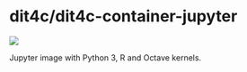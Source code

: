 # dit4c/dit4c-container-jupyter

[![](https://images.microbadger.com/badges/image/dit4c/dit4c-container-jupyter.svg)](https://microbadger.com/images/dit4c/dit4c-container-jupyter)

Jupyter image with Python 3, R and Octave kernels.
